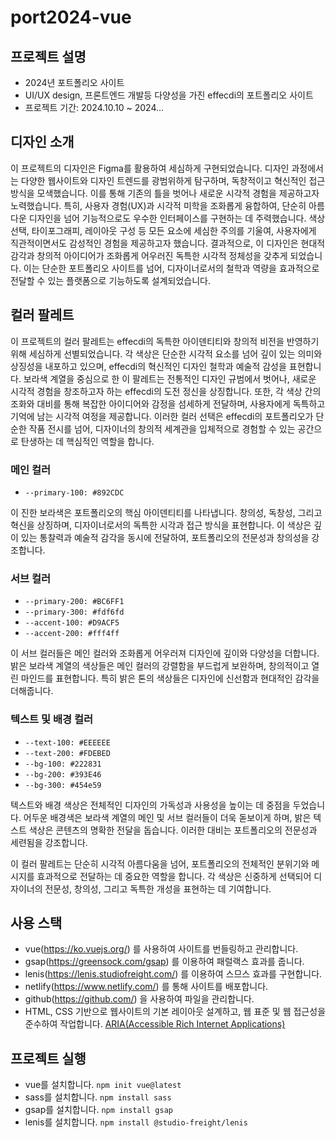 # port2024-vue

## 프로젝트 설명

- 2024년 포트폴리오 사이트
- UI/UX design, 프론트엔드 개발등 다양성을 가진 effecdi의 포트폴리오 사이트
- 프로젝트 기간: 2024.10.10 ~ 2024...

## 디자인 소개

이 프로젝트의 디자인은 Figma를 활용하여 세심하게 구현되었습니다. 디자인 과정에서는 다양한 웹사이트와 디자인 트렌드를 광범위하게 탐구하며, 독창적이고 혁신적인 접근 방식을 모색했습니다. 이를 통해 기존의 틀을 벗어나 새로운 시각적 경험을 제공하고자 노력했습니다.
특히, 사용자 경험(UX)과 시각적 미학을 조화롭게 융합하여, 단순히 아름다운 디자인을 넘어 기능적으로도 우수한 인터페이스를 구현하는 데 주력했습니다. 색상 선택, 타이포그래피, 레이아웃 구성 등 모든 요소에 세심한 주의를 기울여, 사용자에게 직관적이면서도 감성적인 경험을 제공하고자 했습니다.
결과적으로, 이 디자인은 현대적 감각과 창의적 아이디어가 조화롭게 어우러진 독특한 시각적 정체성을 갖추게 되었습니다. 이는 단순한 포트폴리오 사이트를 넘어, 디자이너로서의 철학과 역량을 효과적으로 전달할 수 있는 플랫폼으로 기능하도록 설계되었습니다.

## 컬러 팔레트

이 프로젝트의 컬러 팔레트는 effecdi의 독특한 아이덴티티와 창의적 비전을 반영하기 위해 세심하게 선별되었습니다. 각 색상은 단순한 시각적 요소를 넘어 깊이 있는 의미와 상징성을 내포하고 있으며, effecdi의 혁신적인 디자인 철학과 예술적 감성을 표현합니다. 보라색 계열을 중심으로 한 이 팔레트는 전통적인 디자인 규범에서 벗어나, 새로운 시각적 경험을 창조하고자 하는 effecdi의 도전 정신을 상징합니다. 또한, 각 색상 간의 조화와 대비를 통해 복잡한 아이디어와 감정을 섬세하게 전달하며, 사용자에게 독특하고 기억에 남는 시각적 여정을 제공합니다. 이러한 컬러 선택은 effecdi의 포트폴리오가 단순한 작품 전시를 넘어, 디자이너의 창의적 세계관을 입체적으로 경험할 수 있는 공간으로 탄생하는 데 핵심적인 역할을 합니다.

### 메인 컬러
- `--primary-100: #892CDC`

이 진한 보라색은 포트폴리오의 핵심 아이덴티티를 나타냅니다. 창의성, 독창성, 그리고 혁신을 상징하며, 디자이너로서의 독특한 시각과 접근 방식을 표현합니다. 이 색상은 깊이 있는 통찰력과 예술적 감각을 동시에 전달하여, 포트폴리오의 전문성과 창의성을 강조합니다.

### 서브 컬러
- `--primary-200: #BC6FF1`
- `--primary-300: #fdf6fd`
- `--accent-100: #D9ACF5`
- `--accent-200: #fff4ff`

이 서브 컬러들은 메인 컬러와 조화롭게 어우러져 디자인에 깊이와 다양성을 더합니다. 밝은 보라색 계열의 색상들은 메인 컬러의 강렬함을 부드럽게 보완하며, 창의적이고 열린 마인드를 표현합니다. 특히 밝은 톤의 색상들은 디자인에 신선함과 현대적인 감각을 더해줍니다.

### 텍스트 및 배경 컬러
- `--text-100: #EEEEEE`
- `--text-200: #FDEBED`
- `--bg-100: #222831`
- `--bg-200: #393E46`
- `--bg-300: #454e59`

텍스트와 배경 색상은 전체적인 디자인의 가독성과 사용성을 높이는 데 중점을 두었습니다. 어두운 배경색은 보라색 계열의 메인 및 서브 컬러들이 더욱 돋보이게 하며, 밝은 텍스트 색상은 콘텐츠의 명확한 전달을 돕습니다. 이러한 대비는 포트폴리오의 전문성과 세련됨을 강조합니다.

이 컬러 팔레트는 단순히 시각적 아름다움을 넘어, 포트폴리오의 전체적인 분위기와 메시지를 효과적으로 전달하는 데 중요한 역할을 합니다. 각 색상은 신중하게 선택되어 디자이너의 전문성, 창의성, 그리고 독특한 개성을 표현하는 데 기여합니다.

## 사용 스택

- vue(https://ko.vuejs.org/) 를 사용하여 사이트를 번들링하고 관리합니다.
- gsap(https://greensock.com/gsap) 를 이용하여 패럴랙스 효과를 줍니다.
- lenis(https://lenis.studiofreight.com/) 를 이용하여 스므스 효과를 구현합니다.
- netlify(https://www.netlify.com/) 를 통해 사이트를 배포합니다.
- github(https://github.com/) 을 사용하여 파일을 관리합니다.
- HTML, CSS 기반으로 웹사이트의 기본 레이아웃 설계하고, 웹 표준 및 웹 접근성을 준수하여 작업합니다. [ARIA(Accessible Rich Internet Applications)](https://developer.mozilla.org/en-US/docs/Web/Accessibility/ARIA/Roles)

## 프로젝트 실행
- vue를 설치합니다. `npm init vue@latest`
- sass를 설치합니다. `npm install sass`
- gsap를 설치합니다. `npm install gsap`
- lenis를 설치합니다. `npm install @studio-freight/lenis`